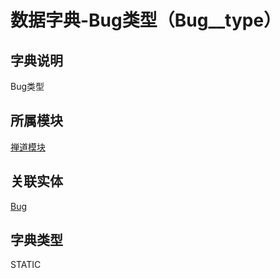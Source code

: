 # 数据字典-Bug类型（Bug__type）
## 字典说明
Bug类型

## 所属模块
[禅道模块](../module/zentao)

## 关联实体
[Bug](../module/zentao/Bug)

## 字典类型
STATIC



